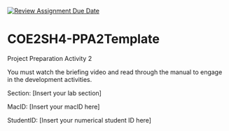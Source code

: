 [![Review Assignment Due Date](https://classroom.github.com/assets/deadline-readme-button-24ddc0f5d75046c5622901739e7c5dd533143b0c8e959d652212380cedb1ea36.svg)](https://classroom.github.com/a/ermWp54n)
# COE2SH4-PPA2Template
Project Preparation Activity 2

You must watch the briefing video and read through the manual to engage in the development activities.


Section: [Insert your lab section]

MacID: [Insert your macID here]

StudentID: [Insert your numerical student ID here]
